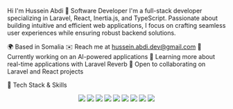 Hi I'm Hussein Abdi
🚀 Software Developer
I'm a full-stack developer specializing in Laravel, React, Inertia.js, and TypeScript. Passionate about building intuitive and efficient web applications, I focus on crafting seamless user experiences while ensuring robust backend solutions.

🌍 Based in Somalia
✉️ Reach me at hussein.abdi.dev@gmail.com
🚀 Currently working on an AI-powered applications
🧠 Learning more about real-time applications with Laravel Reverb
🤝 Open to collaborating on Laravel and React projects

🔧 Tech Stack & Skills
<p align="center"> <img src="https://img.shields.io/badge/Laravel-%23FF2D20.svg?style=for-the-badge&logo=laravel&logoColor=white" /> <img src="https://img.shields.io/badge/React-%2361DAFB.svg?style=for-the-badge&logo=react&logoColor=black" /> <img src="https://img.shields.io/badge/Inertia.js-%237A4F9A.svg?style=for-the-badge&logo=inertia&logoColor=white" /> <img src="https://img.shields.io/badge/TypeScript-%23007ACC.svg?style=for-the-badge&logo=typescript&logoColor=white" /> <img src="https://img.shields.io/badge/TailwindCSS-%2306B6D4.svg?style=for-the-badge&logo=tailwindcss&logoColor=white" /> <img src="https://img.shields.io/badge/PHP-%23777BB4.svg?style=for-the-badge&logo=php&logoColor=white" /> <img src="https://img.shields.io/badge/MySQL-%234479A1.svg?style=for-the-badge&logo=mysql&logoColor=white" /> <img src="https://img.shields.io/badge/Node.js-%23339933.svg?style=for-the-badge&logo=node.js&logoColor=white" /> <img src="https://img.shields.io/badge/Docker-%232496ED.svg?style=for-the-badge&logo=docker&logoColor=white" /> </p>

